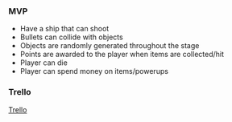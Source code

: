 ### MVP
* Have a ship that can shoot
* Bullets can collide with objects
* Objects are randomly generated throughout the stage
* Points are awarded to the player when items are collected/hit
* Player can die
* Player can spend money on items/powerups

### Trello
[Trello](https://trello.com/b/vIu8CAj1/ph4zerproj3kt)